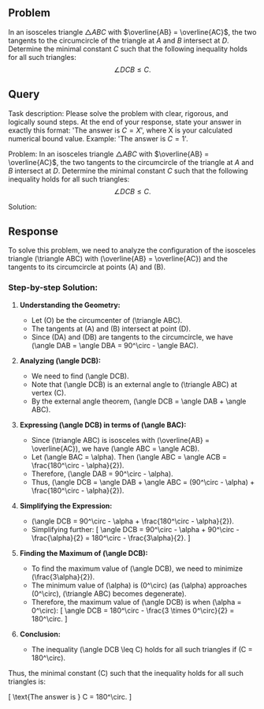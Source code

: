 ## Problem

In an isosceles triangle $\triangle ABC$ with $\overline{AB} = \overline{AC}$, the two tangents to the circumcircle of the triangle at $A$ and $B$ intersect at $D$. Determine the minimal constant $C$ such that the following inequality holds for all such triangles:
$$
\angle DCB \leq C.
$$

## Query

Task description: Please solve the problem with clear, rigorous, and logically sound steps. At the end of your response, state your answer in exactly this format: 'The answer is $C=X$', where X is your calculated numerical bound value. Example: 'The answer is $C=1$'.

Problem: In an isosceles triangle $\triangle ABC$ with $\overline{AB} = \overline{AC}$, the two tangents to the circumcircle of the triangle at $A$ and $B$ intersect at $D$. Determine the minimal constant $C$ such that the following inequality holds for all such triangles:
$$
\angle DCB \leq C.
$$

Solution:

## Response

To solve this problem, we need to analyze the configuration of the isosceles triangle \(\triangle ABC\) with \(\overline{AB} = \overline{AC}\) and the tangents to its circumcircle at points \(A\) and \(B\).

### Step-by-step Solution:

1. **Understanding the Geometry:**
   - Let \(O\) be the circumcenter of \(\triangle ABC\).
   - The tangents at \(A\) and \(B\) intersect at point \(D\).
   - Since \(DA\) and \(DB\) are tangents to the circumcircle, we have \(\angle DAB = \angle DBA = 90^\circ - \angle BAC\).

2. **Analyzing \(\angle DCB\):**
   - We need to find \(\angle DCB\).
   - Note that \(\angle DCB\) is an external angle to \(\triangle ABC\) at vertex \(C\).
   - By the external angle theorem, \(\angle DCB = \angle DAB + \angle ABC\).

3. **Expressing \(\angle DCB\) in terms of \(\angle BAC\):**
   - Since \(\triangle ABC\) is isosceles with \(\overline{AB} = \overline{AC}\), we have \(\angle ABC = \angle ACB\).
   - Let \(\angle BAC = \alpha\). Then \(\angle ABC = \angle ACB = \frac{180^\circ - \alpha}{2}\).
   - Therefore, \(\angle DAB = 90^\circ - \alpha\).
   - Thus, \(\angle DCB = \angle DAB + \angle ABC = (90^\circ - \alpha) + \frac{180^\circ - \alpha}{2}\).

4. **Simplifying the Expression:**
   - \(\angle DCB = 90^\circ - \alpha + \frac{180^\circ - \alpha}{2}\).
   - Simplifying further:
     \[
     \angle DCB = 90^\circ - \alpha + 90^\circ - \frac{\alpha}{2} = 180^\circ - \frac{3\alpha}{2}.
     \]

5. **Finding the Maximum of \(\angle DCB\):**
   - To find the maximum value of \(\angle DCB\), we need to minimize \(\frac{3\alpha}{2}\).
   - The minimum value of \(\alpha\) is \(0^\circ\) (as \(\alpha\) approaches \(0^\circ\), \(\triangle ABC\) becomes degenerate).
   - Therefore, the maximum value of \(\angle DCB\) is when \(\alpha = 0^\circ\):
     \[
     \angle DCB = 180^\circ - \frac{3 \times 0^\circ}{2} = 180^\circ.
     \]

6. **Conclusion:**
   - The inequality \(\angle DCB \leq C\) holds for all such triangles if \(C = 180^\circ\).

Thus, the minimal constant \(C\) such that the inequality holds for all such triangles is:

\[
\text{The answer is } C = 180^\circ.
\]